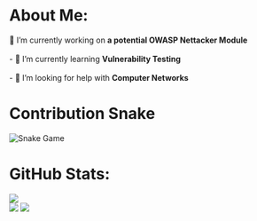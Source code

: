 # About Me:
🔭 I’m currently working on **a potential OWASP Nettacker Module**<br><br>- 🌱 I’m currently learning **Vulnerability Testing**<br><br>- 🤝 I’m looking for help with **Computer Networks**

# Contribution Snake
![Snake Game](https://github.com/Manushya-a/Manushya-a/blob/output/github-contribution-grid-snake.svg)



###
# GitHub Stats:
![](https://github-readme-stats.vercel.app/api?username=Manushya-a&theme=dark&hide_border=false&include_all_commits=false&count_private=false)<br/>
![](https://nirzak-streak-stats.vercel.app/?user=Manushya-a&theme=dark&hide_border=false)
![](https://github-readme-stats.vercel.app/api/top-langs/?username=Manushya-a&theme=dark&hide_border=false&include_all_commits=false&count_private=false&layout=compact)

<!-- Proudly created with GPRM ( https://gprm.itsvg.in ) -->
